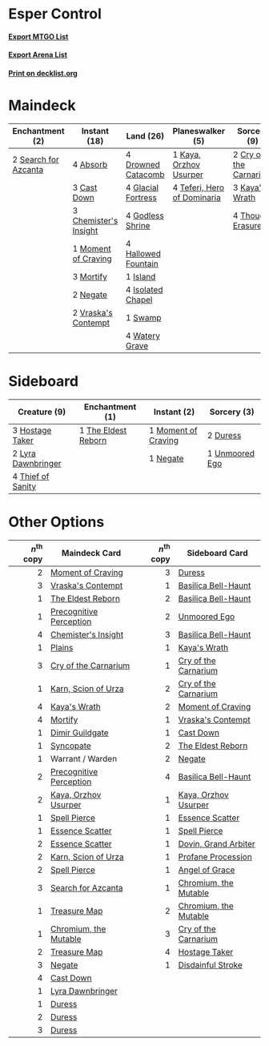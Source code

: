 # Esper Control

#### [Export MTGO List](../collection/Esper%20Control/Esper%20Control.txt)
#### [Export Arena List](../collection/Esper%20Control/Esper%20Control_arena.txt)
#### [Print on decklist.org](http://decklist.org/?deckmain=4%09Absorb%0A3%09Cast%20Down%0A3%09Chemister's%20Insight%0A2%09Cry%20of%20the%20Carnarium%0A4%09Drowned%20Catacomb%0A4%09Glacial%20Fortress%0A4%09Godless%20Shrine%0A4%09Hallowed%20Fountain%0A1%09Island%0A4%09Isolated%20Chapel%0A3%09Kaya's%20Wrath%0A1%09Kaya,%20Orzhov%20Usurper%0A1%09Moment%20of%20Craving%0A3%09Mortify%0A2%09Negate%0A2%09Search%20for%20Azcanta%0A1%09Swamp%0A4%09Teferi,%20Hero%20of%20Dominaria%0A4%09Thought%20Erasure%0A2%09Vraska's%20Contempt%0A4%09Watery%20Grave&deckside=2%09Duress%0A3%09Hostage%20Taker%0A2%09Lyra%20Dawnbringer%0A1%09Moment%20of%20Craving%0A1%09Negate%0A1%09The%20Eldest%20Reborn%0A4%09Thief%20of%20Sanity%0A1%09Unmoored%20Ego)
# Maindeck

|                                        Enchantment (2)                                        |                                          Instant (18)                                          |                                          Land (26)                                          |                                           Planeswalker (5)                                           |                                           Sorcery (9)                                           |
|-----------------------------------------------------------------------------------------------|------------------------------------------------------------------------------------------------|---------------------------------------------------------------------------------------------|------------------------------------------------------------------------------------------------------|-------------------------------------------------------------------------------------------------|
|2 [Search for Azcanta](http://gatherer.wizards.com/Pages/Card/Details.aspx?multiverseid=435226)|4 [Absorb](http://gatherer.wizards.com/Pages/Card/Details.aspx?multiverseid=23155)              |4 [Drowned Catacomb](http://gatherer.wizards.com/Pages/Card/Details.aspx?multiverseid=430633)|1 [Kaya, Orzhov Usurper](http://gatherer.wizards.com/Pages/Card/Details.aspx?multiverseid=457330)     |2 [Cry of the Carnarium](http://gatherer.wizards.com/Pages/Card/Details.aspx?multiverseid=457214)|
|                                                                                               |3 [Cast Down](http://gatherer.wizards.com/Pages/Card/Details.aspx?multiverseid=442969)          |4 [Glacial Fortress](http://gatherer.wizards.com/Pages/Card/Details.aspx?multiverseid=190562)|4 [Teferi, Hero of Dominaria](http://gatherer.wizards.com/Pages/Card/Details.aspx?multiverseid=443095)|3 [Kaya's Wrath](http://gatherer.wizards.com/Pages/Card/Details.aspx?multiverseid=457331)        |
|                                                                                               |3 [Chemister's Insight](http://gatherer.wizards.com/Pages/Card/Details.aspx?multiverseid=452782)|4 [Godless Shrine](http://gatherer.wizards.com/Pages/Card/Details.aspx?multiverseid=405099)  |                                                                                                      |4 [Thought Erasure](http://gatherer.wizards.com/Pages/Card/Details.aspx?multiverseid=452956)     |
|                                                                                               |1 [Moment of Craving](http://gatherer.wizards.com/Pages/Card/Details.aspx?multiverseid=439736)  |4 [Hallowed Fountain](http://gatherer.wizards.com/Pages/Card/Details.aspx?multiverseid=97071)|                                                                                                      |                                                                                                 |
|                                                                                               |3 [Mortify](http://gatherer.wizards.com/Pages/Card/Details.aspx?multiverseid=420829)            |1 [Island](http://gatherer.wizards.com/Pages/Card/Details.aspx?multiverseid=439857)          |                                                                                                      |                                                                                                 |
|                                                                                               |2 [Negate](http://gatherer.wizards.com/Pages/Card/Details.aspx?multiverseid=423707)             |4 [Isolated Chapel](http://gatherer.wizards.com/Pages/Card/Details.aspx?multiverseid=443129) |                                                                                                      |                                                                                                 |
|                                                                                               |2 [Vraska's Contempt](http://gatherer.wizards.com/Pages/Card/Details.aspx?multiverseid=435283)  |1 [Swamp](http://gatherer.wizards.com/Pages/Card/Details.aspx?multiverseid=439858)           |                                                                                                      |                                                                                                 |
|                                                                                               |                                                                                                |4 [Watery Grave](http://gatherer.wizards.com/Pages/Card/Details.aspx?multiverseid=405114)    |                                                                                                      |                                                                                                 |


# Sideboard

|                                        Creature (9)                                         |                                       Enchantment (1)                                        |                                         Instant (2)                                          |                                       Sorcery (3)                                       |
|---------------------------------------------------------------------------------------------|----------------------------------------------------------------------------------------------|----------------------------------------------------------------------------------------------|-----------------------------------------------------------------------------------------|
|3 [Hostage Taker](http://gatherer.wizards.com/Pages/Card/Details.aspx?multiverseid=435379)   |1 [The Eldest Reborn](http://gatherer.wizards.com/Pages/Card/Details.aspx?multiverseid=442978)|1 [Moment of Craving](http://gatherer.wizards.com/Pages/Card/Details.aspx?multiverseid=439736)|2 [Duress](http://gatherer.wizards.com/Pages/Card/Details.aspx?multiverseid=14557)       |
|2 [Lyra Dawnbringer](http://gatherer.wizards.com/Pages/Card/Details.aspx?multiverseid=442914)|                                                                                              |1 [Negate](http://gatherer.wizards.com/Pages/Card/Details.aspx?multiverseid=423707)           |1 [Unmoored Ego](http://gatherer.wizards.com/Pages/Card/Details.aspx?multiverseid=452962)|
|4 [Thief of Sanity](http://gatherer.wizards.com/Pages/Card/Details.aspx?multiverseid=452955) |                                                                                              |                                                                                              |                                                                                         |


# Other Options

|*n*<sup>th</sup> copy|                                          Maindeck Card                                           |*n*<sup>th</sup> copy|                                         Sideboard Card                                         |
|--------------------:|--------------------------------------------------------------------------------------------------|--------------------:|------------------------------------------------------------------------------------------------|
|                    2|[Moment of Craving](http://gatherer.wizards.com/Pages/Card/Details.aspx?multiverseid=439736)      |                    3|[Duress](http://gatherer.wizards.com/Pages/Card/Details.aspx?multiverseid=14557)                |
|                    3|[Vraska's Contempt](http://gatherer.wizards.com/Pages/Card/Details.aspx?multiverseid=435283)      |                    1|[Basilica Bell-Haunt](http://gatherer.wizards.com/Pages/Card/Details.aspx?multiverseid=457300)  |
|                    1|[The Eldest Reborn](http://gatherer.wizards.com/Pages/Card/Details.aspx?multiverseid=442978)      |                    2|[Basilica Bell-Haunt](http://gatherer.wizards.com/Pages/Card/Details.aspx?multiverseid=457300)  |
|                    1|[Precognitive Perception](http://gatherer.wizards.com/Pages/Card/Details.aspx?multiverseid=457189)|                    2|[Unmoored Ego](http://gatherer.wizards.com/Pages/Card/Details.aspx?multiverseid=452962)         |
|                    4|[Chemister's Insight](http://gatherer.wizards.com/Pages/Card/Details.aspx?multiverseid=452782)    |                    3|[Basilica Bell-Haunt](http://gatherer.wizards.com/Pages/Card/Details.aspx?multiverseid=457300)  |
|                    1|[Plains](http://gatherer.wizards.com/Pages/Card/Details.aspx?multiverseid=439856)                 |                    1|[Kaya's Wrath](http://gatherer.wizards.com/Pages/Card/Details.aspx?multiverseid=457331)         |
|                    3|[Cry of the Carnarium](http://gatherer.wizards.com/Pages/Card/Details.aspx?multiverseid=457214)   |                    1|[Cry of the Carnarium](http://gatherer.wizards.com/Pages/Card/Details.aspx?multiverseid=457214) |
|                    1|[Karn, Scion of Urza](http://gatherer.wizards.com/Pages/Card/Details.aspx?multiverseid=442889)    |                    2|[Cry of the Carnarium](http://gatherer.wizards.com/Pages/Card/Details.aspx?multiverseid=457214) |
|                    4|[Kaya's Wrath](http://gatherer.wizards.com/Pages/Card/Details.aspx?multiverseid=457331)           |                    2|[Moment of Craving](http://gatherer.wizards.com/Pages/Card/Details.aspx?multiverseid=439736)    |
|                    4|[Mortify](http://gatherer.wizards.com/Pages/Card/Details.aspx?multiverseid=420829)                |                    1|[Vraska's Contempt](http://gatherer.wizards.com/Pages/Card/Details.aspx?multiverseid=435283)    |
|                    1|[Dimir Guildgate](http://gatherer.wizards.com/Pages/Card/Details.aspx?multiverseid=376306)        |                    1|[Cast Down](http://gatherer.wizards.com/Pages/Card/Details.aspx?multiverseid=442969)            |
|                    1|[Syncopate](http://gatherer.wizards.com/Pages/Card/Details.aspx?multiverseid=442955)              |                    2|[The Eldest Reborn](http://gatherer.wizards.com/Pages/Card/Details.aspx?multiverseid=442978)    |
|                    1|Warrant / Warden                                                                                  |                    2|[Negate](http://gatherer.wizards.com/Pages/Card/Details.aspx?multiverseid=423707)               |
|                    2|[Precognitive Perception](http://gatherer.wizards.com/Pages/Card/Details.aspx?multiverseid=457189)|                    4|[Basilica Bell-Haunt](http://gatherer.wizards.com/Pages/Card/Details.aspx?multiverseid=457300)  |
|                    2|[Kaya, Orzhov Usurper](http://gatherer.wizards.com/Pages/Card/Details.aspx?multiverseid=457330)   |                    1|[Kaya, Orzhov Usurper](http://gatherer.wizards.com/Pages/Card/Details.aspx?multiverseid=457330) |
|                    1|[Spell Pierce](http://gatherer.wizards.com/Pages/Card/Details.aspx?multiverseid=425876)           |                    1|[Essence Scatter](http://gatherer.wizards.com/Pages/Card/Details.aspx?multiverseid=426754)      |
|                    1|[Essence Scatter](http://gatherer.wizards.com/Pages/Card/Details.aspx?multiverseid=426754)        |                    1|[Spell Pierce](http://gatherer.wizards.com/Pages/Card/Details.aspx?multiverseid=425876)         |
|                    2|[Essence Scatter](http://gatherer.wizards.com/Pages/Card/Details.aspx?multiverseid=426754)        |                    1|[Dovin, Grand Arbiter](http://gatherer.wizards.com/Pages/Card/Details.aspx?multiverseid=457311) |
|                    2|[Karn, Scion of Urza](http://gatherer.wizards.com/Pages/Card/Details.aspx?multiverseid=442889)    |                    1|[Profane Procession](http://gatherer.wizards.com/Pages/Card/Details.aspx?multiverseid=439826)   |
|                    2|[Spell Pierce](http://gatherer.wizards.com/Pages/Card/Details.aspx?multiverseid=425876)           |                    1|[Angel of Grace](http://gatherer.wizards.com/Pages/Card/Details.aspx?multiverseid=457145)       |
|                    3|[Search for Azcanta](http://gatherer.wizards.com/Pages/Card/Details.aspx?multiverseid=435226)     |                    1|[Chromium, the Mutable](http://gatherer.wizards.com/Pages/Card/Details.aspx?multiverseid=447350)|
|                    1|[Treasure Map](http://gatherer.wizards.com/Pages/Card/Details.aspx?multiverseid=435410)           |                    2|[Chromium, the Mutable](http://gatherer.wizards.com/Pages/Card/Details.aspx?multiverseid=447350)|
|                    1|[Chromium, the Mutable](http://gatherer.wizards.com/Pages/Card/Details.aspx?multiverseid=447350)  |                    3|[Cry of the Carnarium](http://gatherer.wizards.com/Pages/Card/Details.aspx?multiverseid=457214) |
|                    2|[Treasure Map](http://gatherer.wizards.com/Pages/Card/Details.aspx?multiverseid=435410)           |                    4|[Hostage Taker](http://gatherer.wizards.com/Pages/Card/Details.aspx?multiverseid=435379)        |
|                    3|[Negate](http://gatherer.wizards.com/Pages/Card/Details.aspx?multiverseid=423707)                 |                    1|[Disdainful Stroke](http://gatherer.wizards.com/Pages/Card/Details.aspx?multiverseid=420705)    |
|                    4|[Cast Down](http://gatherer.wizards.com/Pages/Card/Details.aspx?multiverseid=442969)              |                     |                                                                                                |
|                    1|[Lyra Dawnbringer](http://gatherer.wizards.com/Pages/Card/Details.aspx?multiverseid=442914)       |                     |                                                                                                |
|                    1|[Duress](http://gatherer.wizards.com/Pages/Card/Details.aspx?multiverseid=14557)                  |                     |                                                                                                |
|                    2|[Duress](http://gatherer.wizards.com/Pages/Card/Details.aspx?multiverseid=14557)                  |                     |                                                                                                |
|                    3|[Duress](http://gatherer.wizards.com/Pages/Card/Details.aspx?multiverseid=14557)                  |                     |                                                                                                |

